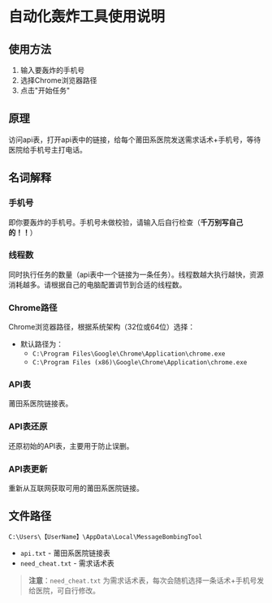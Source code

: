 # 自动化轰炸工具使用说明

## 使用方法
1. 输入要轰炸的手机号
2. 选择Chrome浏览器路径
3. 点击"开始任务"

## 原理
访问api表，打开api表中的链接，给每个莆田系医院发送需求话术+手机号，等待医院给手机号主打电话。

## 名词解释

### 手机号
即你要轰炸的手机号。手机号未做校验，请输入后自行检查（**千万别写自己的！！**）

### 线程数
同时执行任务的数量（api表中一个链接为一条任务）。线程数越大执行越快，资源消耗越多。请根据自己的电脑配置调节到合适的线程数。

### Chrome路径
Chrome浏览器路径，根据系统架构（32位或64位）选择：
- 默认路径为：
  - `C:\Program Files\Google\Chrome\Application\chrome.exe`
  - `C:\Program Files (x86)\Google\Chrome\Application\chrome.exe`

### API表
莆田系医院链接表。

### API表还原
还原初始的API表，主要用于防止误删。

### API表更新
重新从互联网获取可用的莆田系医院链接。

## 文件路径
`C:\Users\【UserName】\AppData\Local\MessageBombingTool`
- `api.txt` - 莆田系医院链接表
- `need_cheat.txt` - 需求话术表

> **注意**：`need_cheat.txt` 为需求话术表，每次会随机选择一条话术+手机号发给医院，可自行修改。
